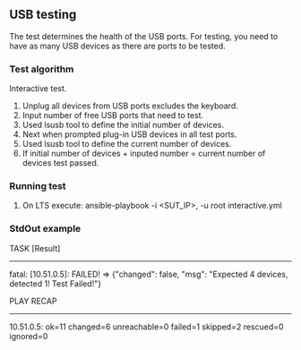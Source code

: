 ## USB testing
The test determines the health of the USB ports. For testing, you need to have as many USB devices as there are ports to be tested.
### Test algorithm
Interactive test.
1. Unplug all devices from USB ports excludes the keyboard.
2. Input number of free USB ports that need to test.
3. Used lsusb tool to define the initial number of devices.
4. Next when prompted plug-in USB devices in all test ports.
5. Used lsusb tool to define the current number of devices.
6. If initial number of devices + inputed number = current number of devices test passed.

### Running test
1. On LTS execute: ansible-playbook -i <SUT_IP>, -u root interactive.yml
### StdOut example
TASK [Result]

***

fatal: [10.51.0.5]: FAILED! => {"changed": false, "msg": "Expected 4 devices, detected 1! Test Failed!"}

PLAY RECAP

***

10.51.0.5: ok=11   changed=6    unreachable=0    failed=1    skipped=2    rescued=0    ignored=0